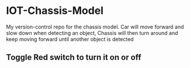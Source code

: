 # IOT-Chassis-Model
My version-control repo for the chassis model. Car will move forward and slow down when detecting an object, Chassis will then turn around and keep moving forward until another object is detected

## Toggle Red switch to turn it on or off
